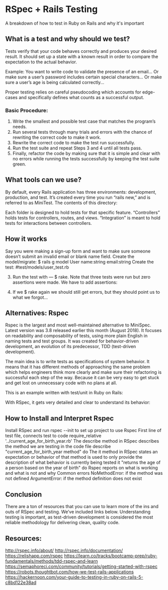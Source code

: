 # RSpec + Rails Testing
A breakdown of how to test in Ruby on Rails and why it's important

## What is a test and why should we test?
Tests verify that your code behaves correctly and produces your desired result. It should set up a state with a known result in order to compare the expectation to the actual behavior. 

Example:
You want to write code to validate the presence of an email…
Or make sure a user’s password includes certain special characters...
Or make sure a user’s age is being calculated correctly...

Proper testing relies on careful pseudocoding which accounts for edge-cases and specifically defines what counts as a successful output.

### Basic Procedure:
1. Write the smallest and possible test case that matches the program’s needs.
2. Run several tests through many trials and errors with the chance of rewriting the correct code to make it work.
3. Rewrite the correct code to make the test run successfully.
4. Run the test suite and repeat Steps 3 and 4 until all tests pass.
5. Finally, refactor the code by making sure that it is simple and clear with no errors while running the tests successfully by keeping the test suite green.

## What tools can we use?
By default, every Rails application has three environments: development, production, and test. It’s created every time you run “rails new,” and is referred to as MiniTest.
The contents of this directory:

Each folder is designed to hold tests for that specific feature.
“Controllers” holds tests for controllers, routes, and views. 
“Integration” is meant to hold tests for interactions between controllers.

## How it works
Say you were making a sign-up form and want to make sure someone doesn’t submit an invalid email or blank name field.
Create the model/migrate:
	$ rails g model User name:string email:string
Create the test:
#test/models/user_test.rb

3. Run the test with — $ rake. Note that three tests were run but zero assertions were made. We have to add assertions:

4. If we $ rake again we should still get errors, but they should point us to what we forgot… 

## Alternatives: Rspec
Rspec is the largest and most well-maintained alternative to MiniSpec. Latest version was 3.8 released earlier this month (August 2018). It focuses on readability and composability of tests, using more plain English in naming tests and test groups. It was created for behavior-driven development, an evolution of its predecessor, TDD (test-driven development).

The main idea is to write tests as specifications of system behavior. It means that it has different 
methods of approaching the same problem which helps engineers think more clearly and make sure their refactoring is successful each step of the way. Because it can be very easy to get stuck and get lost on unnecessary code with no plans at all.

This is an example written with test/unit in Ruby on Rails:

With RSpec, it gets very detailed and clear to understand its behavior:


## How to Install and Interpret Rspec 
Install RSpec and run rspec --init to set up project to use Rspec
First line of test file, connects test to code
require_relative '../current_age_for_birth_year.rb'
The describe method in RSpec describes the method we are testing in the code file
describe "current_age_for_birth_year method" do
The it method in RSpec states an expectation or behavior of that method is used to only provide the description of what behavior is currently being tested
it "returns the age of a person based on the year of birth" do
Rspec reports on what is working and what is not and why
Common errors
NoMethodError: if the method was not defined
ArgumentError: if the method definition does not exist

## Conclusion

There are a ton of resources that you can use to learn more of the ins and outs of RSpec and testing. We’ve included links below. Understanding testing is important, as test-driven development is considered the most reliable methodology for delivering clean, quality code.



## Resources:
http://rspec.info/about/ 
http://rspec.info/documentation/
https://relishapp.com/rspec
https://learn.co/tracks/bootcamp-prep/ruby-fundamentals/methods/tdd-rspec-and-learn
https://semaphoreci.com/community/tutorials/getting-started-with-rspec
https://robots.thoughtbot.com/how-we-test-rails-applications
https://hackernoon.com/your-guide-to-testing-in-ruby-on-rails-5-c8bd122e38ad

